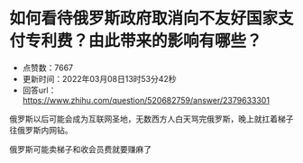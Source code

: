 # 如何看待俄罗斯政府取消向不友好国家支付专利费？由此带来的影响有哪些？
- 点赞数：7667
- 更新时间：2022年03月08日13时53分42秒
- 回答url：https://www.zhihu.com/question/520682759/answer/2379633301
<body>
 <p data-pid="D9GSuCgX">俄罗斯以后可能会成为互联网圣地，无数西方人白天骂完俄罗斯，晚上就扛着梯子往俄罗斯内网钻。</p>
 <p data-pid="AMQ66_pE">俄罗斯可能卖梯子和收会员费就要赚麻了</p>
</body>